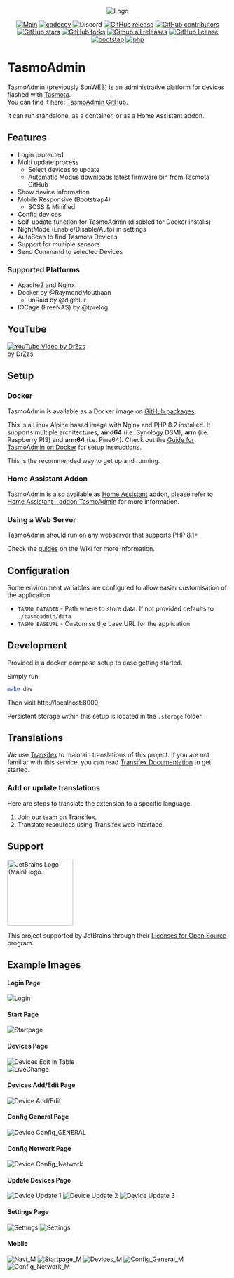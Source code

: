 <div align="center">

![Logo](https://raw.githubusercontent.com/TasmoAdmin/TasmoAdmin/master/tasmoadmin/resources/img/logo_small.png)

[![Main](https://github.com/TasmoAdmin/TasmoAdmin/actions/workflows/main.yml/badge.svg)](https://github.com/TasmoAdmin/TasmoAdmin/actions/workflows/main.yml)
[![codecov](https://codecov.io/gh/TasmoAdmin/TasmoAdmin/branch/master/graph/badge.svg?token=8CWi1DIIjP)](https://codecov.io/gh/TasmoAdmin/TasmoAdmin)
![Discord](https://img.shields.io/discord/401474444914196490)
[![GitHub release](https://img.shields.io/github/release/TasmoAdmin/TasmoAdmin.svg)](https://GitHub.com/TasmoAdmin/TasmoAdmin/releases/)
[![GitHub contributors](https://img.shields.io/github/contributors/TasmoAdmin/TasmoAdmin.svg)](https://GitHub.com/TasmoAdmin/TasmoAdmin/graphs/contributors/) 
[![GitHub stars](https://img.shields.io/github/stars/TasmoAdmin/TasmoAdmin.svg)](https://github.com/TasmoAdmin/TasmoAdmin/stargazers)
[![GitHub forks](https://img.shields.io/github/forks/TasmoAdmin/TasmoAdmin.svg)](https://github.com/TasmoAdmin/TasmoAdmin/network)
[![Github all releases](https://img.shields.io/github/downloads/TasmoAdmin/TasmoAdmin/total.svg?label=gh%20downloads)](https://GitHub.com/TasmoAdmin/TasmoAdmin/releases/) 
[![GitHub license](https://img.shields.io/github/license/TasmoAdmin/TasmoAdmin.svg)](https://github.com/TasmoAdmin/TasmoAdmin/blob/master/LICENSE)
[![bootstap](https://img.shields.io/badge/bootstrap-v4.5.x-%23563d7c.svg)](https://getbootstrap.com/)
[![php](https://img.shields.io/badge/php-8.2.x-%238892BF.svg)](https://secure.php.net/)

</div>

# TasmoAdmin

TasmoAdmin (previously SonWEB) is an administrative platform for devices flashed with [Tasmota](https://github.com/arendst/Tasmota).   
You can find it here: [TasmoAdmin GitHub](https://github.com/TasmoAdmin/TasmoAdmin).

It can run standalone, as a container, or as a Home Assistant addon.

## Features
* Login protected
* Multi update process
  * Select devices to update
  * Automatic Modus downloads latest firmware bin from Tasmota GitHub
* Show device information
* Mobile Responsive (Bootstrap4)
  * SCSS & Minified
* Config devices
* Self-update function for TasmoAdmin (disabled for Docker installs)
* NightMode (Enable/Disable/Auto) in settings
* AutoScan to find Tasmota Devices
* Support for multiple sensors
* Send Command to selected Devices

### Supported Platforms
* Apache2 and Nginx
* Docker by @RaymondMouthaan
  * unRaid by @digiblur
* IOCage (FreeNAS) by @tprelog

## YouTube
[![YouTube Video by DrZzs](https://img.youtube.com/vi/vJUhRyi3-BQ/0.jpg)](https://www.youtube.com/watch?v=vJUhRyi3-BQ)    
by DrZzs

## Setup

### Docker

TasmoAdmin is available as a Docker image on [GitHub packages](https://github.com/orgs/TasmoAdmin/packages/container/package/tasmoadmin).

This is a Linux Alpine based image with Nginx and PHP 8.2 installed. It supports multiple architectures, **amd64** (i.e. Synology DSM), **arm** (i.e. Raspberry PI3) and  **arm64** (i.e. Pine64). Check out the [Guide for TasmoAdmin on Docker](https://github.com/reloxx13/TasmoAdmin/wiki/Guide-for-TasmoAdmin-on-Docker) for setup instructions.

This is the recommended way to get up and running.

### Home Assistant Addon

TasmoAdmin is also available as [Home Assistant](https://www.home-assistant.io/) addon, please refer to [Home Assistant - addon TasmoAdmin](https://github.com/hassio-addons/addon-tasmoadmin) for more information.

### Using a Web Server

TasmoAdmin should run on any webserver that supports PHP 8.1+

Check the [guides](https://github.com/TasmoAdmin/TasmoAdmin/wiki) on the Wiki for more information.

## Configuration

Some environment variables are configured to allow easier customisation of the application

- `TASMO_DATADIR` - Path where to store data. If not provided defaults to `./tasmoadmin/data`
- `TASMO_BASEURL` - Customise the base URL for the application

## Development

Provided is a docker-compose setup to ease getting started.

Simply run:

```bash
make dev
```

Then visit http://localhost:8000

Persistent storage within this setup is located in the `.storage` folder.


## Translations

We use [Transifex][transifex] to maintain translations of this project. If you are not familiar with this service, you can read [Transifex Documentation][transifex-docs] to get started.


### Add or update translations

Here are steps to translate the extension to a specific language.

1. Join [our team][transifex-team] on Transifex.
2. Translate resources using Transifex web interface.

## Support

<img src="https://resources.jetbrains.com/storage/products/company/brand/logos/jb_beam.png" alt="JetBrains Logo (Main) logo." width="150" >

This project supported by JetBrains through their [Licenses for Open Source](https://www.jetbrains.com/community/opensource/) program.

## Example Images

#### Login Page
![Login](https://raw.githubusercontent.com/reloxx13/reloxx13.github.io/master/media/tasmoadmin/readme/1.png)
#### Start Page
![Startpage](https://raw.githubusercontent.com/reloxx13/reloxx13.github.io/master/media/tasmoadmin/readme/2.png)
#### Devices Page
![Devices](https://raw.githubusercontent.com/reloxx13/reloxx13.github.io/master/media/tasmoadmin/readme/3.png)
Edit in Table   
![LiveChange](https://raw.githubusercontent.com/reloxx13/reloxx13.github.io/master/media/tasmoadmin/readme/livechange.gif)
#### Devices Add/Edit Page
![Device Add/Edit](https://raw.githubusercontent.com/reloxx13/reloxx13.github.io/master/media/tasmoadmin/readme/3_1.png)
#### Config General Page
![Device Config_GENERAL](https://raw.githubusercontent.com/reloxx13/reloxx13.github.io/master/media/tasmoadmin/readme/4.png)
#### Config Network Page
![Device Config_Network](https://raw.githubusercontent.com/reloxx13/reloxx13.github.io/master/media/tasmoadmin/readme/4_1.png)
#### Update Devices Page
![Device Update 1](https://raw.githubusercontent.com/reloxx13/reloxx13.github.io/master/media/tasmoadmin/readme/5.png)
![Device Update 2](https://raw.githubusercontent.com/reloxx13/reloxx13.github.io/master/media/tasmoadmin/readme/5_1.png)
![Device Update 3](https://raw.githubusercontent.com/reloxx13/reloxx13.github.io/master/media/tasmoadmin/readme/5_2.png)
#### Settings Page
![Settings](https://raw.githubusercontent.com/reloxx13/reloxx13.github.io/master/media/tasmoadmin/readme/6.png)
![Settings](https://raw.githubusercontent.com/reloxx13/reloxx13.github.io/master/media/tasmoadmin/readme/7.png)

#### Mobile
![Navi_M](https://raw.githubusercontent.com/reloxx13/reloxx13.github.io/master/media/tasmoadmin/readme/m1.png)
![Startpage_M](https://raw.githubusercontent.com/reloxx13/reloxx13.github.io/master/media/tasmoadmin/readme/m2.png)
![Devices_M](https://raw.githubusercontent.com/reloxx13/reloxx13.github.io/master/media/tasmoadmin/readme/m3.png)
![Config_General_M](https://raw.githubusercontent.com/reloxx13/reloxx13.github.io/master/media/tasmoadmin/readme/m4.png)
![Config_Network_M](https://raw.githubusercontent.com/reloxx13/reloxx13.github.io/master/media/tasmoadmin/readme/m4_1.png)


[transifex-docs]: https://docs.transifex.com/getting-started-1/translators
[transifex-team]: https://explore.transifex.com/tasmoadmin/tasmoadmin/
[transifex]: https://www.transifex.com/
